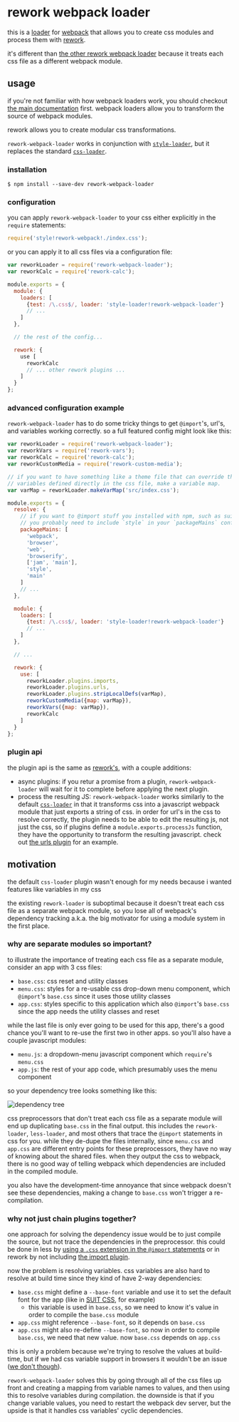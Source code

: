 # rework webpack loader

this is a [loader][] for [webpack][] that allows you to create css modules and
process them with [rework][].

it's different than [the other rework webpack loader][other] because it treats
each css file as a different webpack module.

## usage

if you're not familiar with how webpack loaders work, you should checkout [the
main documentation][loaders] first. webpack loaders allow you to transform the
source of webpack modules.

rework allows you to create modular css transformations.

`rework-webpack-loader` works in conjunction with
[`style-loader`][style-loader], but it replaces the standard
[`css-loader`][css-loader].

### installation

```text
$ npm install --save-dev rework-webpack-loader
```

### configuration

you can apply `rework-webpack-loader` to your css either explicitly in the
`require` statements:

```js
require('style!rework-webpack!./index.css');
```

or you can apply it to all css files via a configuration file:

```js
var reworkLoader = require('rework-webpack-loader');
var reworkCalc = require('rework-calc');

module.exports = {
  module: {
    loaders: [
      {test: /\.css$/, loader: 'style-loader!rework-webpack-loader'}
      // ...
    ]
  },

  // the rest of the config...

  rework: {
    use [
      reworkCalc
      // ... other rework plugins ...
    ]
  }
};
```

### advanced configuration example

`rework-webpack-loader` has to do some tricky things to get `@import`'s, url's,
and variables working correctly. so a full featured config might look like
this:

```js
var reworkLoader = require('rework-webpack-loader');
var reworkVars = require('rework-vars');
var reworkCalc = require('rework-calc');
var reworkCustomMedia = require('rework-custom-media');

// if you want to have something like a theme file that can override the css
// variables defined directly in the css file, make a variable map.
var varMap = reworkLoader.makeVarMap('src/index.css');

module.exports = {
  resolve: {
    // if you want to @import stuff you installed with npm, such as suit css,
    // you probably need to include `style` in your `packageMains` config
    packageMains: [
      'webpack',
      'browser',
      'web',
      'browserify',
      ['jam', 'main'],
      'style',
      'main'
    ]
    // ...
  },

  module: {
    loaders: [
      {test: /\.css$/, loader: 'style-loader!rework-webpack-loader'}
      // ...
    ]
  },

  // ...

  rework: {
    use: [
      reworkLoader.plugins.imports,
      reworkLoader.plugins.urls,
      reworkLoader.plugins.stripLocalDefs(varMap),
      reworkCustomMedia({map: varMap}),
      reworkVars({map: varMap}),
      reworkCalc
    ]
  }
};
```

### plugin api

the plugin api is the same as [rework's][reworkplugins], with a couple
additions:

- async plugins: if you retur a promise from a plugin, `rework-webpack-loader`
  will wait for it to complete before applying the next plugin.
- process the resulting JS: `rework-webpack-loader` works similarly to the
  default [`css-loader`][css-loader] in that it transforms css into a
  javascript webpack module that just exports a string of css. in order for
  url's in the css to resolve correctly, the plugin needs to be able to edit
  the resulting js, not just the css, so if plugins define a
  `module.exports.processJs` function, they have the opportunity to transform
  the resulting javascript. check out [the urls plugin][urlplugin] for an
  example.

## motivation

the default `css-loader` plugin wasn't enough for my needs because i wanted
features like variables in my css

the existing `rework-loader` is suboptimal because it doesn't treat each css
file as a separate webpack module, so you lose all of webpack's dependency
tracking a.k.a. the big motivator for using a module system in the first place.

### why are separate modules so important?

to illustrate the importance of treating each css file as a separate module,
consider an app with 3 css files:

- `base.css`: css reset and utility classes
- `menu.css`: styles for a re-usable css drop-down menu component, which
  `@import`'s `base.css` since it uses those utility classes
- `app.css`: styles specific to this application which also `@import`'s
  `base.css` since the app needs the utility classes and reset


while the last file is only ever going to be used for this app, there's a good
chance you'll want to re-use the first two in other apps. so you'll also have a couple javascript modules:

- `menu.js`: a dropdown-menu javascript component which `require`'s `menu.css`
- `app.js`: the rest of your app code, which presumably uses the menu component

so your dependency tree looks something like this:

![dependency tree][deptree]

css preprocessors that don't treat each css file as a separate module will end
up duplicating `base.css` in the final output. this includes the
`rework-loader`, `less-loader`, and most others that trace the `@import`
statements in css for you. while they de-dupe the files internally, since
`menu.css` and `app.css` are different entry points for these preprocessors,
they have no way of knowing about the shared files. when they output the css to
webpack, there is no good way of telling webpack which dependencies are
included in the compiled module.

you also have the development-time annoyance that since webpack doesn't see
these dependencies, making a change to `base.css` won't trigger a
re-compilation.

### why not just chain plugins together?

one approach for solving the dependency issue would be to just compile the
source, but not trace the dependencies in the preprocessor. this could be done
in less by [using a `.css` extension in the `@import` statements](lessimport)
or in rework by not including [the import plugin][reworkimport].

now the problem is resolving variables. css variables are also hard to resolve
at build time since they kind of have 2-way dependencies:

- `base.css` might define a `--base-font` variable and use it to set the
  default font for the app (like in [SUIT CSS][suitbase], for example)
  - this variable is used in `base.css`, so we need to know it's value in order
    to compile the `base.css` module
- `app.css` might reference `--base-font`, so it depends on `base.css`
- `app.css` might also re-define `--base-font`, so now in order to compile
  `base.css`, we need that new value. now `base.css` depends on `app.css`

this is only a problem because we're trying to resolve the values at
build-time, but if we had css variable support in browsers it wouldn't be an
issue ([we don't though][caniusecssvars]).

`rework-webpack-loader` solves this by going through all of the css files up
front and creating a mapping from variable names to values, and then using this
to resolve variables during compilation. the downside is that if you change
variable values, you need to restart the webpack dev server, but the upside is
that it handles css variables' cyclic dependencies.

[loader]: http://webpack.github.io/docs/using-loaders.html
[webpack]: http://webpack.github.io
[rework]: https://github.com/reworkcss/rework
[other]: https://github.com/okonet/rework-loader
[loaders]: http://webpack.github.io/docs/using-loaders.html
[style-loader]: https://github.com/webpack/style-loader
[css-loader]: https://github.com/webpack/css-loader
[suit]: http://suitcss.github.io
[urlplugin]: https://github.com/aaronj1335/rework-webpack-loader/blob/master/lib/plugins/urls.js
[reworkplugins]: https://github.com/reworkcss/rework#plugins
[deptree]: https://cdn.rawgit.com/aaronj1335/rework-webpack-loader/master/doc/deps.svg
[lessimport]: http://lesscss.org/features/#import-directives-feature
[reworkimport]: https://github.com/reworkcss/rework-import
[suitbase]: https://github.com/suitcss/base/blob/5c8886c4441cdfbf1b28d9ae9810ba907f2a193c/lib/base.css#L4
[caniusecssvars]: http://caniuse.com/#feat=css-variables
